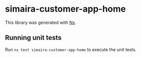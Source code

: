 # simaira-customer-app-home

This library was generated with [Nx](https://nx.dev).

## Running unit tests

Run `nx test simaira-customer-app-home` to execute the unit tests.
